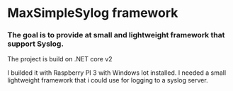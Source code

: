# MaxSimpleSylog framework

### The goal is to provide at small and lightweight framework that support Syslog.

The project is build on .NET core v2

I builded it with Raspberry PI 3 with Windows Iot installed. I needed a small lightweight framework that i could use for logging to a syslog server.




